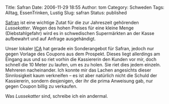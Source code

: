 Title: Safran
Date: 2006-11-29 18:55
Author: tom
Category: Schweden
Tags: Alltag, EssenTrinken, Lustig
Slug: safran
Status: published

[Safran](http://de.wikipedia.org/wiki/Safran) ist eine wichtige Zutat
für die zur Jahreszeit gehörenden *Lussekatter*. Wegen des hohen Preises
für eine kleine Menge (Diebstahlgefahr) wird es in schwedischen
Supermärkten an der Kasse aufbewahrt und auf Anfrage ausgehändigt.

Unser lokaler
[ICA](http://de.wikipedia.org/wiki/Ink%C3%B6pscentralernas_Aktiebolag)
hat gerade ein Sonderangebot für Safran, jedoch nur gegen Vorlage des
Coupons aus dem Prospekt. Dieses liegt allerdings am Eingang aus und so
riet vorhin die Kassiererin den Kunden vor mir, doch schnell die 10
Meter zu laufen, um es zu holen. Sie riet dies jedem einzeln. Mehreren
nacheinander. Ich konnte mir das Lachen angesichts dieser Sinnlosigkeit
kaum verkneifen – es ist aber natürlich nicht die Schuld der
Kassiererin, sondern desjenigen, der ihr die prima Anweisung gab, nur
gegen Coupon billig zu verkaufen.

Was *Lussekatter* sind, schreibe ich ein andermal.

